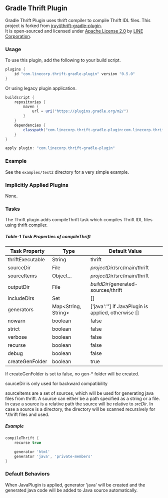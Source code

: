 ## Gradle Thrift Plugin

Gradle Thrift Plugin uses thrift compiler to compile Thrift IDL files. 
This project is forked from [jruyi/thrift-gradle-plugin](https://github.com/jruyi/thrift-gradle-plugin).  
It is open-sourced and licensed under [Apache License 2.0](https://www.tldrlegal.com/license/apache-license-2-0-apache-2-0) by [LINE Corporation](https://engineering.linecorp.com/en).

### Usage

To use this plugin, add the following to your build script.

```groovy
plugins {
    id "com.linecorp.thrift-gradle-plugin" version "0.5.0"
}
```

Or using legacy plugin application.

```groovy
buildscript {
    repositories {
        maven {
            url = uri("https://plugins.gradle.org/m2/")
        }
    }
    dependencies {
        classpath("com.linecorp.thrift-gradle-plugin:com.linecorp.thrift-gradle-plugin.gradle.plugin:0.5.0")
    }
}

apply plugin: "com.linecorp.thrift-gradle-plugin"
```

### Example

See the `examples/test2` directory for a very simple example.

### Implicitly Applied Plugins

None.

### Tasks

The Thrift plugin adds compileThrift task which compiles Thrift IDL files using thrift compiler.

##### Table-1 Task Properties of compileThrift

| Task Property     | Type                | Default Value                                      |
|-------------------|---------------------|----------------------------------------------------|
| thriftExecutable  | String              | thrift                                             |
| sourceDir         | File                | _projectDir_/src/main/thrift                       |
| sourceItems       | Object...           | _projectDir_/src/main/thrift                       |
| outputDir         | File                | _buildDir_/generated-sources/thrift                |
| includeDirs       | Set<File>           | []                                                 |
| generators        | Map<String, String> | ['java':''] if JavaPlugin is applied, otherwise [] |
| nowarn            | boolean             | false                                              |
| strict            | boolean             | false                                              |
| verbose           | boolean             | false                                              |
| recurse           | boolean             | false                                              |
| debug             | boolean             | false                                              |
| createGenFolder   | boolean             | true                                               |

If createGenFolder is set to false, no gen-* folder will be created.

sourceDir is only used for backward compatibility

sourceItems are a set of sources, which will be used for generating java files from thrift.
A source can either be a path specified as a string or a file. In case a source is a relative path the source will be relative to _srcDir_. 
In case a source is a directory, the directory will be scanned recursively for *.thrift files and used.   

##### Example

```groovy
compileThrift {
    recurse true

    generator 'html'
    generator 'java', 'private-members'
}
```

### Default Behaviors

When JavaPlugin is applied, generator 'java' will be created and the generated java code will be added to Java source automatically.
